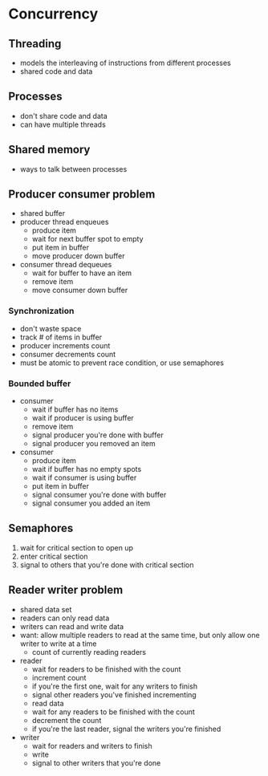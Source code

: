 # Concurrency

## Threading
- models the interleaving of instructions from different processes
- shared code and data

## Processes
- don't share code and data
- can have multiple threads

## Shared memory
- ways to talk between processes

## Producer consumer problem
- shared buffer
- producer thread enqueues
    - produce item
    - wait for next buffer spot to empty
    - put item in buffer
    - move producer down buffer
- consumer thread dequeues
    - wait for buffer to have an item
    - remove item
    - move consumer down buffer

### Synchronization
- don't waste space
- track # of items in buffer
- producer increments count
- consumer decrements count
- must be atomic to prevent race condition, or use semaphores

### Bounded buffer
- consumer
    - wait if buffer has no items
    - wait if producer is using buffer
    - remove item
    - signal producer you're done with buffer
    - signal producer you removed an item
- consumer
    - produce item
    - wait if buffer has no empty spots
    - wait if consumer is using buffer
    - put item in buffer
    - signal consumer you're done with buffer
    - signal consumer you added an item

## Semaphores
1. wait for critical section to open up
2. enter critical section
3. signal to others that you're done with critical section

## Reader writer problem
- shared data set
- readers can only read data
- writers can  read and write data
- want: allow multiple readers to read at the same time, but only allow one writer to write at a time
    - count of currently reading readers
- reader
    - wait for readers to be finished with the count
    - increment count
    - if you're the first one, wait for any writers to finish
    - signal other readers you've finished incrementing
    - read data
    - wait for any readers to be finished with the count
    - decrement the count
    - if you're the last reader, signal the writers you're finished
- writer
    - wait for readers and writers to finish
    - write
    - signal to other writers that you're done
